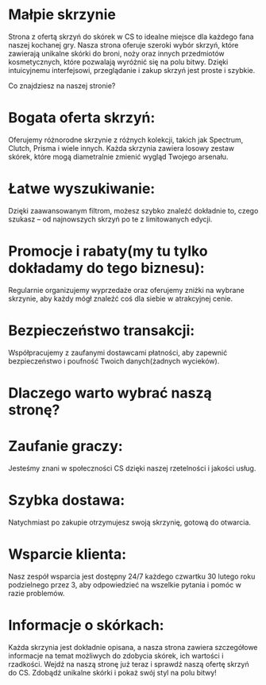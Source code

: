 # Małpie skrzynie

Strona z ofertą skrzyń do skórek w CS to idealne miejsce dla każdego fana naszej kochanej gry. Nasza strona oferuje szeroki wybór skrzyń, które zawierają unikalne skórki do broni, noży oraz innych przedmiotów kosmetycznych, które pozwalają wyróżnić się na polu bitwy. Dzięki intuicyjnemu interfejsowi, przeglądanie i zakup skrzyń jest proste i szybkie.

Co znajdziesz na naszej stronie?
# Bogata oferta skrzyń: 
Oferujemy różnorodne skrzynie z różnych kolekcji, takich jak Spectrum, Clutch, Prisma i wiele innych. Każda skrzynia zawiera losowy zestaw skórek, które mogą diametralnie zmienić wygląd Twojego arsenału.
# Łatwe wyszukiwanie: 
Dzięki zaawansowanym filtrom, możesz szybko znaleźć dokładnie to, czego szukasz – od najnowszych skrzyń po te z limitowanych edycji.
# Promocje i rabaty(my tu tylko dokładamy do tego biznesu): 
Regularnie organizujemy wyprzedaże oraz oferujemy zniżki na wybrane skrzynie, aby każdy mógł znaleźć coś dla siebie w atrakcyjnej cenie.
# Bezpieczeństwo transakcji: 
Współpracujemy z zaufanymi dostawcami płatności, aby zapewnić bezpieczeństwo i poufność Twoich danych(żadnych wycieków).
# Dlaczego warto wybrać naszą stronę?
# Zaufanie graczy: 
Jesteśmy znani w społeczności CS dzięki naszej rzetelności i jakości usług.
# Szybka dostawa: 
Natychmiast po zakupie otrzymujesz swoją skrzynię, gotową do otwarcia.
# Wsparcie klienta: 
Nasz zespół wsparcia jest dostępny 24/7 każdego czwartku 30 lutego roku podzielnego przez 3, aby odpowiedzieć na wszelkie pytania i pomóc w razie problemów.
# Informacje o skórkach:
Każda skrzynia jest dokładnie opisana, a nasza strona zawiera szczegółowe informacje na temat możliwych do zdobycia skórek, ich wartości i rzadkości.
Wejdź na naszą stronę już teraz i sprawdź naszą ofertę skrzyń do CS. Zdobądź unikalne skórki i pokaż swój styl na polu bitwy!

